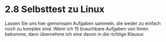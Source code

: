 # 2.8 Selbsttest zu Linux

Lassen Sie uns hier gemeinsam Aufgaben sammeln, die weder zu einfach noch zu komplex sind. Wenn ich 15 brauchbare Aufgaben von Ihnen bekomme, dann übernehme ich eine davon in die richtige Klausur. 